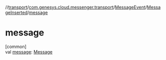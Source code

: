 //[transport](../../../../index.md)/[com.genesys.cloud.messenger.transport](../../index.md)/[MessageEvent](../index.md)/[MessageInserted](index.md)/[message](message.md)

# message

[common]\
val [message](message.md): [Message](../../-message/index.md)
